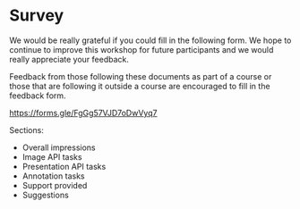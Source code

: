 # Survey

We would be really grateful if you could fill in the following form. We hope to continue to improve this workshop for future participants and we would really appreciate your feedback.

Feedback from those following these documents as part of a course or those that are following it outside a course are encouraged to fill in the feedback form. 

https://forms.gle/FgGg57VJD7oDwVyq7

Sections:
 * Overall impressions
 * Image API tasks
 * Presentation API tasks
 * Annotation tasks
 * Support provided
 * Suggestions 
